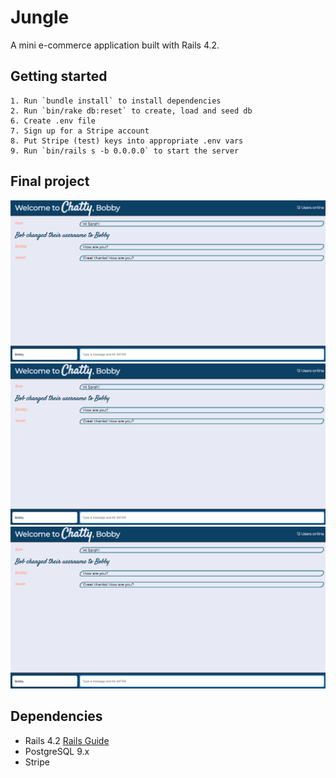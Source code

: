 # Jungle

A mini e-commerce application built with Rails 4.2.

## Getting started

```
1. Run `bundle install` to install dependencies
2. Run `bin/rake db:reset` to create, load and seed db
6. Create .env file
7. Sign up for a Stripe account
8. Put Stripe (test) keys into appropriate .env vars
9. Run `bin/rails s -b 0.0.0.0` to start the server
```

## Final project

!["Screenshot of homepage"](https://github.com/hazthompson/chattyApp/blob/master/docs/ChattyApp%20homepage.png?raw=true)
!["Screenshot of homepage"](https://github.com/hazthompson/chattyApp/blob/master/docs/ChattyApp%20homepage.png?raw=true)
!["Screenshot of homepage"](https://github.com/hazthompson/chattyApp/blob/master/docs/ChattyApp%20homepage.png?raw=true)

## Dependencies

- Rails 4.2 [Rails Guide](http://guides.rubyonrails.org/v4.2/)
- PostgreSQL 9.x
- Stripe
